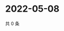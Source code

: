 # 2022-05-08

共 0 条

<!-- BEGIN WEIBO -->
<!-- 最后更新时间 Sun May 08 2022 23:16:04 GMT+0800 (China Standard Time) -->

<!-- END WEIBO -->
